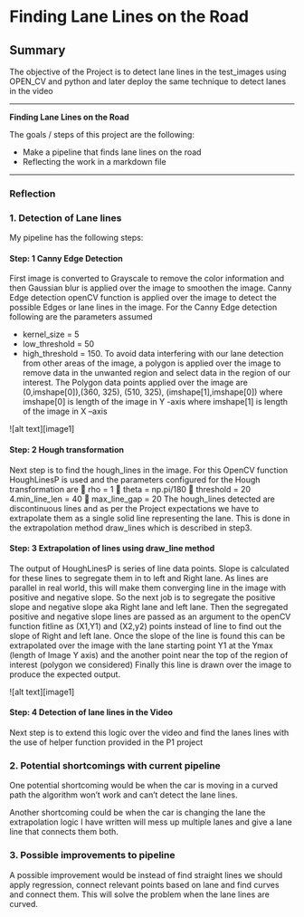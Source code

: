 # **Finding Lane Lines on the Road** 

## Summary

The objective of the Project is to detect lane lines in the test_images using OPEN_CV and python and later deploy the same technique to detect lanes in the video

---

**Finding Lane Lines on the Road**

The goals / steps of this project are the following:
* Make a pipeline that finds lane lines on the road
* Reflecting the work in a markdown file


---

### Reflection

### 1. Detection of Lane lines
My pipeline has the following steps:

#### Step: 1 Canny Edge Detection
First image is converted to Grayscale to remove the color information and then Gaussian blur is applied
over the image to smoothen the image. Canny Edge detection openCV function is applied over the
image to detect the possible Edges or lane lines in the image.
For the Canny Edge detection following are the parameters assumed
* kernel_size = 5
* low_threshold = 50
* high_threshold = 150.
To avoid data interfering with our lane detection from other areas of the image, a polygon is applied
over the image to remove data in the unwanted region and select data in the region of our interest. The
Polygon data points applied over the image are
(0,imshape[0]),(360, 325), (510, 325), (imshape[1],imshape[0])
where imshape[0] is length of the image in Y -axis
where imshape[1] is length of the image in X –axis

![alt text][image1]

#### Step: 2 Hough transformation

Next step is to find the hough_lines in the image. For this OpenCV function HoughLinesP is used and the
parameters configured for the Hough transformation are
 rho = 1
 theta = np.pi/180
 threshold = 20
4.min_line_len = 40
 max_line_gap = 20
The hough_lines detected are discontinuous lines and as per the Project expectations we have to
extrapolate them as a single solid line representing the lane. This is done in the extrapolation method
draw_lines which is described in step3.

#### Step: 3 Extrapolation of lines using draw_line method

The output of HoughLinesP is series of line data points. Slope is calculated for these lines to segregate
them in to left and Right lane. As lines are parallel in real world, this will make them converging line in
the image with positive and negative slope.
So the next job is to segregate the positive slope and negative slope aka Right lane and left lane. Then
the segregated positive and negative slope lines are passed as an argument to the openCV function
fitline as (X1,Y1) and (X2,y2) points instead of line to find out the slope of Right and left lane.
Once the slope of the line is found this can be extrapolated over the image with the lane starting point
Y1 at the Ymax (length of Image Y axis) and the another point near the top of the region of interest
(polygon we considered)
Finally this line is drawn over the image to produce the expected output.

![alt text][image1]

#### Step: 4 Detection of lane lines in the Video
Next step is to extend this logic over the video and find the lanes lines with the use of helper function
provided in the P1 project


### 2. Potential shortcomings with current pipeline


One potential shortcoming would be when the car is moving in a curved path the algorithm won’t work
and can’t detect the lane lines.

Another shortcoming could be when the car is changing the lane the extrapolation logic I have written will mess up multiple lanes and give a lane line that connects them both.


### 3. Possible improvements to pipeline

A possible improvement would be instead of find straight lines we should apply regression, connect relevant points based on lane and find curves and connect them. This will solve the problem when the lane lines are curved.
